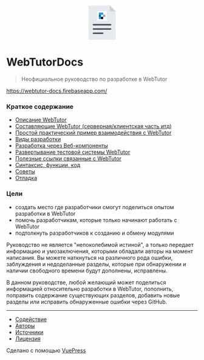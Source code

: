 <p align="center">
  <a href="https://webtutor-docs.firebaseapp.com/" target="_blank">
    <img width="90" src="./docs/.vuepress/public/webtutor-docs-logo.png" alt="logo">
  </a>
</p>

# WebTutorDocs

> Неофициальное руководство по разработке в WebTutor

https://webtutor-docs.firebaseapp.com/

### Краткое содержание

* [Описание WebTutor](https://webtutor-docs.firebaseapp.com/about-webtutor/)
* [Составляющие WebTutor (серверная/клиентская часть итд)](https://webtutor-docs.firebaseapp.com/components-of-webtutor/) 
* [Простой практический пример взаимодействия с WebTutor](https://webtutor-docs.firebaseapp.com/some-practice/)
* [Виды разработки](https://webtutor-docs.firebaseapp.com/three-ways/)
* [Разработка через Веб-компоненты](https://webtutor-docs.firebaseapp.com/development-options/web-components/)
* [Развертывание тестовой системы WebTutor](https://webtutor-docs.firebaseapp.com/test-system/)
* [Полезные ссылки связанные с WebTutor](https://webtutor-docs.firebaseapp.com/useful-links/)
* [Синтаксис, функции, код](https://webtutor-docs.firebaseapp.com/code/)
* [Советы](https://webtutor-docs.firebaseapp.com/advice/)
* [Отладка](https://webtutor-docs.firebaseapp.com/debugging/)

### Цели

* создать место где разработчики смогут поделиться опытом разработки в WebTutor
* помочь разработчикам, которые только начинают работать с WebTutor
* подтолкнуть разработчиков к созданию и обмену модулями

Руководство не является "непоколебимой истиной", а только передает информацию и умозаключения, которыми обладали авторы на момент написания. Вы можете наткнуться на различного рода ошибки, заблуждения и недоделанные разделы, которые при обнаружении и наличии свободного времени будут дополнены, исправлены.

В данном руководстве, любой желающий может поделиться информацией относительно разработки в WebTutor, пополнить, поправить содержание существующих разделов, добавить новые разделы или исправить обнаруженные ошибки через GitHub.

***

* [Содействие](https://github.com/maksimyurkov/webtutor-docs/blob/master/CONTRIBUTING.md)
* [Авторы](https://github.com/maksimyurkov/webtutor-docs/blob/master/CONTRIBUTORS.md)
* [Источники](https://github.com/maksimyurkov/webtutor-docs/blob/master/SOURCES.md)
* [Лицензия](https://github.com/maksimyurkov/webtutor-docs/blob/master/LICENSE)

Сделано с помощью [VuePress](https://vuepress.vuejs.org/)
